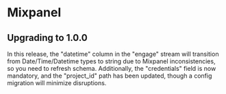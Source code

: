 # Mixpanel

## Upgrading to 1.0.0
 In this release, the "datetime" column in the "engage" stream will transition from Date/Time/Datetime types to string due to Mixpanel inconsistencies, so you need to refresh schema. Additionally, the "credentials" field is now mandatory, and the "project_id" path has been updated, though a config migration will minimize disruptions.